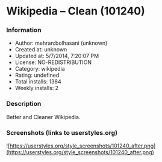 # Wikipedia – Clean (101240)

### Information
- Author: mehran:bolhasani (unknown)
- Created at: unknown
- Updated at: 5/7/2014, 7:20:07 PM
- License: NO-REDISTRIBUTION
- Category: wikipedia
- Rating: undefined
- Total installs: 1384
- Weekly installs: 2


### Description
Better and Cleaner Wikipedia.


### Screenshots (links to userstyles.org)
![https://userstyles.org/style_screenshots/101240_after.png](https://userstyles.org/style_screenshots/101240_after.png)


